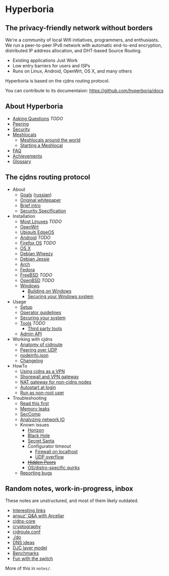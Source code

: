 # Hyperboria

## The privacy-friendly network without borders

We're a community of local Wifi initiatives, programmers, and enthusiasts.
We run a peer-to-peer IPv6 network with automatic end-to-end encryption,
distributed IP address allocation, and DHT-based Source Routing.

- Existing applications Just Work
- Low entry barriers for users and ISPs
- Runs on Linux, Android, OpenWrt, OS X, and many others

Hyperboria is based on the cjdns routing protocol.

You can contribute to its documentaion: https://github.com/hyperboria/docs


## About Hyperboria

- [Asking Questions](wtfm.md) *TODO*
- [Peering](faq/peering.md)
- [Security](faq/security.md)
- [Meshlocals](meshlocals/intro.md)
  - [Meshlocals around the world](meshlocals/existing/index.md)
  - [Starting a Meshlocal](meshlocals/diy.md)
- [FAQ](faq/general.md)
- [Achievements](achievements.md)
- [Glossary](faq/glossary.md)


## The cjdns routing protocol

- About
  - [Goals](project-goals.md) ([russian](project-goals-ru.md))
  - [Original whitepaper](Whitepaper.md)
  - [Brief intro](intro.md)
  - [Security Specification](security-specifications.md)
- Installation
  - [Most Linuxes](install/linux.md) *TODO*
  - [OpenWrt](install/openwrt.md)
  - [Ubiquiti EdgeOS](install/ubiquiti-edgeos.md)
  - [Android](install/android.md) *TODO*
  - [Firefox OS](install/firefoxos.md) *TODO*
  - [OS X](install/osx.md)
  - [Debian Wheezy](install/debian-wheezy.md)
  - [Debian Jessie](install/debian-jessie.md)
  - [Arch](install/arch.md)
  - [Fedora](install/fedora.md)
  - [FreeBSD](install/freebsd.md) *TODO*
  - [OpenBSD](install/openbsd.md) *TODO*
  - [Windows](install/windows.md)
    - [Building *on* Windows](install/build-on-windows.md)
    - [Securing your Windows system](config/windows-firewall.md)
- Usage
  - [Setup](config/configure.md)
  - [Operator guidelines](cjdns/operator-guidelines.md)
  - [Securing your system](config/network-services.md)
  - [Tools](tools/index.md) *TODO*
    - [Third party tools](ctrls.md)
  - [Admin API](cjdns/admin-api.md)
- Working with cjdns
  - [Anatomy of cjdroute](cjdns/anatomy.md)
  - [Peering over UDP](cjdns/peering-over-UDP-IP.md)
  - [nodeinfo.json](cjdns/nodeinfo-json.md)
  - [Changelog](cjdns/changelog.md)
- HowTo
  - [Using cjdns as a VPN](config/tunnel.md)
  - [Shorewall and VPN gateway](config/shorewall-and-vpn-gateway-howto.md)
  - [NAT gateway for non-cjdns nodes](config/nat-gateway.md)
  - [Autostart at login](config/autostart-at-login.md)
  - [Run as non-root user](config/non-root-user.md)
- Troubleshooting
  - [Read this first](bugs/policy.md)
  - [Memory leaks](bugs/debugging-memory-leaks.md)
  - [SecComp](bugs/Seccomp.md)
  - [Analyzing network IO](traffic-analysis.md)
  - Known issues
    - [Horizon](bugs/horizon.md)
    - [Black Hole](bugs/black-hole.md)
    - [Secret Santa](bugs/santa.md)
    - Configurator timeout
      - [Firewall on localhost](bugs/configurator-timeout.md)
      - [UDP overflow](bugs/connectTo-overflow.md)
    - ~~[Hidden Peers](bugs/hidden-peers.md)~~
    - [OS/distro-specific quirks](bugs/distro-quirks.md)
  - [Reporting bugs](bugs/reporting.md)


## Random notes, work-in-progress, inbox

These notes are unstructured, and most of them likely outdated.

* [Interesting links](notes/links.md)
* [ansuz' Q&A with Arceliar](notes/arc-workings.md)
* [cjdns-core](notes/cjdns-core.md)
* [cryptography](notes/cryptography.md)
* [cjdroute.conf](notes/cjdroute-conf.md)
* [./do](notes/do.md)
* [DNS ideas](notes/dns.md)
* [DJC layer model](djc-layer-model.md)
* [Benchmarks](benchmark.txt)
* [Fun with the switch](switchfun.txt)

More of this in `notes/`.
